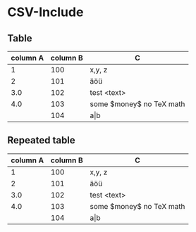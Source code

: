 # CSV-Include

## Table

| column A | column B | C |
|----------|----------|---|
| 1 | 100 | x,y, z |
| 2 | 101 | äöü |
| 3.0 | 102 | test &lt;text&gt; |
| 4.0 | 103 | some \$money$ no TeX math |
|  | 104 | a&#124;b |


## Repeated table

| column A | column B | C |
|----------|----------|---|
| 1 | 100 | x,y, z |
| 2 | 101 | äöü |
| 3.0 | 102 | test &lt;text&gt; |
| 4.0 | 103 | some \$money$ no TeX math |
|  | 104 | a&#124;b |


<!-- INCLUDE FILE NOT FOUND: $base_path$/includes/not existing.csv -->

